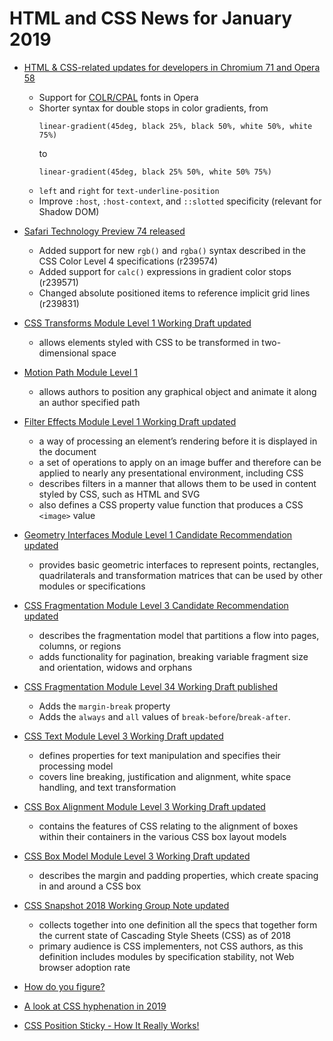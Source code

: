 # HTML and CSS News for January 2019

- [HTML & CSS-related updates for developers in Chromium 71 and Opera 58](https://dev.opera.com/blog/opera-58/)
    + Support for [COLR/CPAL](https://glyphsapp.com/tutorials/creating-a-microsoft-color-font) fonts in Opera
    + Shorter syntax for double stops in color gradients, from
        ```
        linear-gradient(45deg, black 25%, black 50%, white 50%, white 75%)
        ```
        to
        ```
        linear-gradient(45deg, black 25% 50%, white 50% 75%)
        ```
    + `left` and `right` for `text-underline-position`
    + Improve `:host`, `:host-context`, and `::slotted` specificity (relevant for Shadow DOM)

- [Safari Technology Preview 74 released](https://developer.apple.com/safari/technology-preview/release-notes/)
    + Added support for new `rgb()` and `rgba()` syntax described in the CSS Color Level 4 specifications (r239574)
    + Added support for `calc()` expressions in gradient color stops (r239571)
    + Changed absolute positioned items to reference implicit grid lines (r239831)

- [CSS Transforms Module Level 1 Working Draft updated](https://www.w3.org/TR/css-transforms-1/)
    + allows elements styled with CSS to be transformed in two-dimensional space

- [Motion Path Module Level 1](https://www.w3.org/TR/motion-1/)
    + allows authors to position any graphical object and animate it along an author specified path

- [Filter Effects Module Level 1 Working Draft updated](https://www.w3.org/TR/filter-effects-1/)
    + a way of processing an element’s rendering before it is displayed in the document
    + a set of operations to apply on an image buffer and therefore can be applied to nearly any presentational environment, including CSS
    + describes filters in a manner that allows them to be used in content styled by CSS, such as HTML and SVG
    + also defines a CSS property value function that produces a CSS `<image>` value

- [Geometry Interfaces Module Level 1 Candidate Recommendation updated](https://www.w3.org/TR/geometry-1/)
    + provides basic geometric interfaces to represent points, rectangles, quadrilaterals and transformation matrices that can be used by other modules or specifications

- [CSS Fragmentation Module Level 3 Candidate Recommendation updated](https://www.w3.org/TR/css-break-3/)
    +  describes the fragmentation model that partitions a flow into pages, columns, or regions
    +  adds functionality for pagination, breaking variable fragment size and orientation, widows and orphans

- [CSS Fragmentation Module Level 34 Working Draft published](https://www.w3.org/TR/css-break-4/)
    +  Adds the `margin-break` property
    +  Adds the `always` and `all` values of `break-before`/`break-after`. 

- [CSS Text Module Level 3 Working Draft updated](https://www.w3.org/TR/css-text-3/)
    + defines properties for text manipulation and specifies their processing model
    + covers line breaking, justification and alignment, white space handling, and text transformation

- [CSS Box Alignment Module Level 3 Working Draft updated](https://www.w3.org/TR/css-align-3/)
    + contains the features of CSS relating to the alignment of boxes within their containers in the various CSS box layout models

- [CSS Box Model Module Level 3 Working Draft updated](https://www.w3.org/TR/css-box-3/)
    + describes the margin and padding properties, which create spacing in and around a CSS box

- [CSS Snapshot 2018 Working Group Note updated](https://www.w3.org/TR/css-2018/)
    + collects together into one definition all the specs that together form the current state of Cascading Style Sheets (CSS) as of 2018
    + primary audience is CSS implementers, not CSS authors, as this definition includes modules by specification stability, not Web browser adoption rate

- [How do you figure?](https://www.scottohara.me/blog/2019/01/21/how-do-you-figure.html)
- [A look at CSS hyphenation in 2019](https://justmarkup.com/log/2019/01/a-look-at-css-hyphenation-in-2019)
- [CSS Position Sticky - How It Really Works!](https://medium.com/@elad/css-position-sticky-how-it-really-works-54cd01dc2d46)
